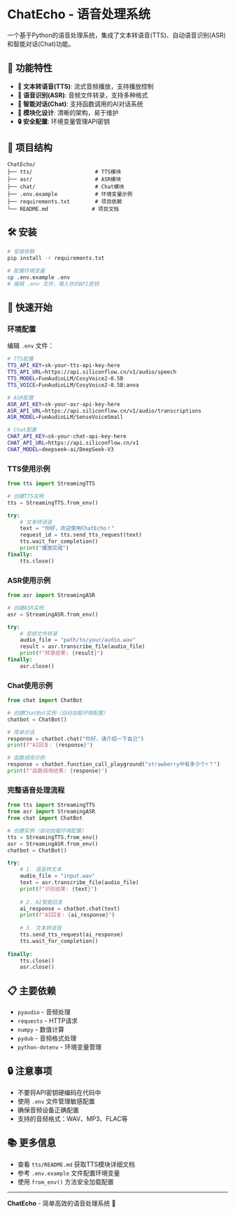 # ChatEcho - 语音处理系统

一个基于Python的语音处理系统，集成了文本转语音(TTS)、自动语音识别(ASR)和智能对话(Chat)功能。

## 🚀 功能特性

- **🎵 文本转语音(TTS)**: 流式音频播放，支持播放控制
- **🎤 语音识别(ASR)**: 音频文件转录，支持多种格式
- **🤖 智能对话(Chat)**: 支持函数调用的AI对话系统
- **🔧 模块化设计**: 清晰的架构，易于维护
- **🔒 安全配置**: 环境变量管理API密钥

## 📁 项目结构

```
ChatEcho/
├── tts/                    # TTS模块
├── asr/                    # ASR模块
├── chat/                   # Chat模块
├── .env.example            # 环境变量示例
├── requirements.txt        # 项目依赖
└── README.md              # 项目文档
```

## 🛠️ 安装

```bash
# 安装依赖
pip install -r requirements.txt

# 配置环境变量
cp .env.example .env
# 编辑 .env 文件，填入你的API密钥
```

## 🚀 快速开始

### 环境配置

编辑 `.env` 文件：

```bash
# TTS配置
TTS_API_KEY=sk-your-tts-api-key-here
TTS_API_URL=https://api.siliconflow.cn/v1/audio/speech
TTS_MODEL=FunAudioLLM/CosyVoice2-0.5B
TTS_VOICE=FunAudioLLM/CosyVoice2-0.5B:anna

# ASR配置
ASR_API_KEY=sk-your-asr-api-key-here
ASR_API_URL=https://api.siliconflow.cn/v1/audio/transcriptions
ASR_MODEL=FunAudioLLM/SenseVoiceSmall

# Chat配置
CHAT_API_KEY=sk-your-chat-api-key-here
CHAT_API_URL=https://api.siliconflow.cn/v1
CHAT_MODEL=deepseek-ai/DeepSeek-V3
```

### TTS使用示例

```python
from tts import StreamingTTS

# 创建TTS实例
tts = StreamingTTS.from_env()

try:
    # 文本转语音
    text = "你好，欢迎使用ChatEcho！"
    request_id = tts.send_tts_request(text)
    tts.wait_for_completion()
    print("播放完成")
finally:
    tts.close()
```

### ASR使用示例

```python
from asr import StreamingASR

# 创建ASR实例
asr = StreamingASR.from_env()

try:
    # 音频文件转录
    audio_file = "path/to/your/audio.wav"
    result = asr.transcribe_file(audio_file)
    print(f"转录结果: {result}")
finally:
    asr.close()
```

### Chat使用示例

```python
from chat import ChatBot

# 创建ChatBot实例（自动加载环境配置）
chatbot = ChatBot()

# 简单对话
response = chatbot.chat("你好，请介绍一下自己")
print(f"AI回复: {response}")

# 函数调用示例
response = chatbot.function_call_playground("strawberry中有多少个r？")
print(f"函数调用结果: {response}")
```

### 完整语音处理流程

```python
from tts import StreamingTTS
from asr import StreamingASR
from chat import ChatBot

# 创建实例（自动加载环境配置）
tts = StreamingTTS.from_env()
asr = StreamingASR.from_env()
chatbot = ChatBot()

try:
    # 1. 语音转文本
    audio_file = "input.wav"
    text = asr.transcribe_file(audio_file)
    print(f"识别结果: {text}")
    
    # 2. AI智能回复
    ai_response = chatbot.chat(text)
    print(f"AI回复: {ai_response}")
    
    # 3. 文本转语音
    tts.send_tts_request(ai_response)
    tts.wait_for_completion()
    
finally:
    tts.close()
    asr.close()
```

## 📋 主要依赖

- `pyaudio` - 音频处理
- `requests` - HTTP请求
- `numpy` - 数值计算
- `pydub` - 音频格式处理
- `python-dotenv` - 环境变量管理

## 🔒 注意事项

- 不要将API密钥硬编码在代码中
- 使用 `.env` 文件管理敏感配置
- 确保音频设备正确配置
- 支持的音频格式：WAV、MP3、FLAC等

## 📚 更多信息

- 查看 `tts/README.md` 获取TTS模块详细文档
- 参考 `.env.example` 文件配置环境变量
- 使用 `from_env()` 方法安全加载配置

---

**ChatEcho** - 简单高效的语音处理系统 🎵